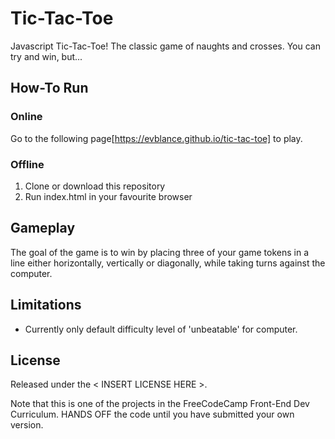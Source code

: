 # Tic-Tac-Toe
Javascript Tic-Tac-Toe! The classic game of naughts and crosses. You can try and win, but...

## How-To Run

### Online
Go to the following page[https://evblance.github.io/tic-tac-toe] to play.

### Offline
1. Clone or download this repository
2. Run index.html in your favourite browser

## Gameplay
The goal of the game is to win by placing three of your game tokens in a line either horizontally, vertically or diagonally, while taking turns against the computer.

## Limitations
- Currently only default difficulty level of 'unbeatable' for computer.

## License
Released under the < INSERT LICENSE HERE >.

Note that this is one of the projects in the FreeCodeCamp Front-End Dev Curriculum. HANDS OFF the code until you have submitted your own version.
